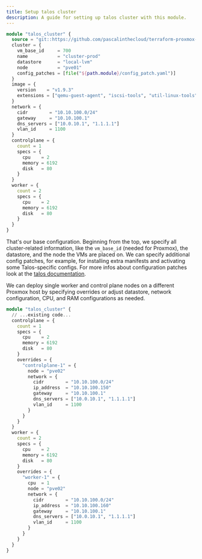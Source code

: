 ```yaml
---
title: Setup talos cluster
description: A guide for setting up talos cluster with this module.
---
```


```terraform
module "talos_cluster" {
  source = "git::https://github.com/pascalinthecloud/terraform-proxmox-talos-cluster.git?ref=main"
  cluster = {
    vm_base_id     = 700
    name           = "cluster-prod"
    datastore      = "local-lvm"
    node           = "pve01"
    config_patches = [file("${path.module}/config_patch.yaml")]
  }
  image = {
    version    = "v1.9.3"
    extensions = ["qemu-guest-agent", "iscsi-tools", "util-linux-tools"]
  }
  network = {
    cidr        = "10.10.100.0/24"
    gateway     = "10.10.100.1"
    dns_servers = ["10.0.10.1", "1.1.1.1"]
    vlan_id     = 1100
  }
  controlplane = {
    count = 1
    specs = {
      cpu    = 2
      memory = 6192
      disk   = 80
    }
  }
  worker = {
    count = 2
    specs = {
      cpu    = 2
      memory = 6192
      disk   = 80
    }
  }
}
```

That's our base configuration. Beginning from the top, we specify all cluster-related information, like the `vm_base_id` (needed for Proxmox), the datastore, and the node the VMs are placed on. We can specify additional config patches, for example, for installing extra manifests and activating some Talos-specific configs. For more infos about configuration patches look at the [talos documentation](https://www.talos.dev/v1.9/talos-guides/configuration/patching/).

We can deploy single worker and control plane nodes on a different Proxmox host by specifying overrides or adjust datastore, network configuration, CPU, and RAM configurations as needed.

```terraform
module "talos_cluster" {
  // ...existing code...
  controlplane = {
    count = 1
    specs = {
      cpu    = 2
      memory = 6192
      disk   = 80
    }
    overrides = {
      "controlplane-1" = {
        node = "pve02"
        network = {
          cidr        = "10.10.100.0/24"
          ip_address  = "10.10.100.150"
          gateway     = "10.10.100.1"
          dns_servers = ["10.0.10.1", "1.1.1.1"]
          vlan_id     = 1100
        }
      }
    }
  }
  worker = {
    count = 2
    specs = {
      cpu    = 2
      memory = 6192
      disk   = 80
    }
    overrides = {
      "worker-1" = {
        cpu  = 1
        node = "pve02"
        network = {
          cidr        = "10.10.100.0/24"
          ip_address  = "10.10.100.160"
          gateway     = "10.10.100.1"
          dns_servers = ["10.0.10.1", "1.1.1.1"]
          vlan_id     = 1100
        }
      }
    }
  }
}
```

